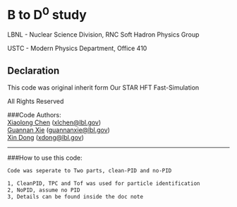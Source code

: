 # B to D<sup>0</sup> study
LBNL - Nuclear Science Division, RNC Soft Hadron Physics Group

USTC - Modern Physics Department, Office 410

## Declaration
This code was original inherit form Our STAR HFT Fast-Simulation

All Rights Reserved

###Code Authors:  
[Xiaolong Chen]() (xlchen@lbl.gov)  
[Guannan Xie](https://github.com/GuannanXie) (guannanxie@lbl.gov)  
[Xin Dong]() (xdong@lbl.gov)  
- - -

###How to use this code:  
```bash
Code was seperate to Two parts, clean-PID and no-PID

1, CleanPID, TPC and Tof was used for particle identification
2, NoPID, assume no PID
3, Details can be found inside the doc note
```

